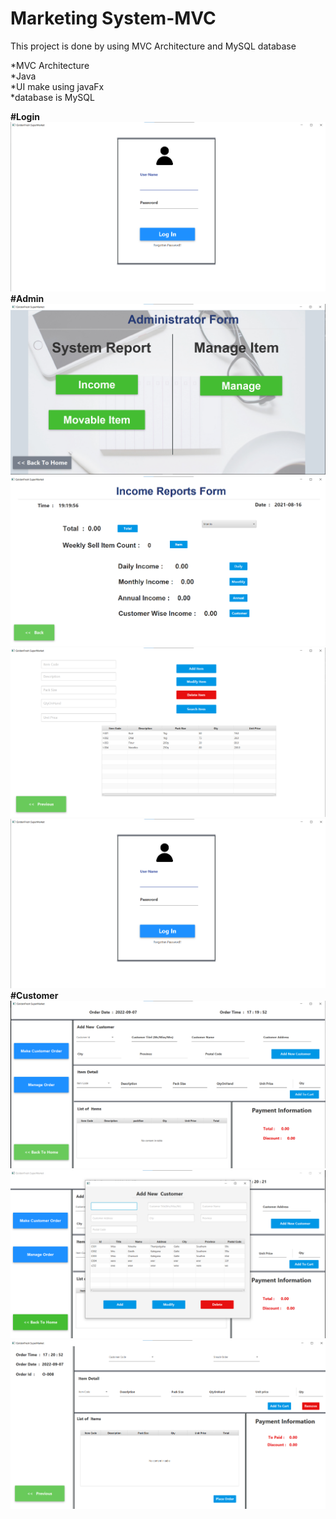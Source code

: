 # Marketing System-MVC<br>

This project is done by using MVC Architecture and MySQL database

*MVC Architecture<br>
*Java<br>
*UI make using javaFx<br>
*database is MySQL

<b>#Login<br></b>
![login](src/assests/project/login.png)<br>
<b>#Admin<br><b>
![adminDash](src/assests/project/admindash.png)<br>
![Income](src/assests/project/Income.png)<br>
![manageItem](src/assests/project/itemmange.png)<br>
![income](src/assests/project/login.png)<br>
<b>#Customer<br></b>
![customerdash](src/assests/project/userdash.png)<br>
![addCustomer](src/assests/project/addcustomer.png)<br>
![placeOrder](src/assests/project/placeorder.png)<br>


